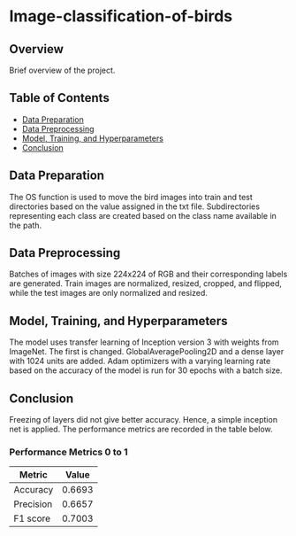# Image-classification-of-birds

## Overview

Brief overview of the project.

## Table of Contents

- [Data Preparation](#data-preparation)
- [Data Preprocessing](#data-preprocessing)
- [Model, Training, and Hyperparameters](#model-training-and-hyperparameters)
- [Conclusion](#conclusion)

## Data Preparation

The OS function is used to move the bird images into train and test directories based on the value assigned in the txt file. Subdirectories representing each class are created based on the class name available in the path.

## Data Preprocessing

Batches of images with size 224x224 of RGB and their corresponding labels are generated. Train images are normalized, resized, cropped, and flipped, while the test images are only normalized and resized.

## Model, Training, and Hyperparameters

The model uses transfer learning of Inception version 3 with weights from ImageNet. The first is changed. GlobalAveragePooling2D and a dense layer with 1024 units are added. Adam optimizers with a varying learning rate based on the accuracy of the model is run for 30 epochs with a batch size.

## Conclusion

Freezing of layers did not give better accuracy. Hence, a simple inception net is applied. The performance metrics are recorded in the table below.

### Performance Metrics 0 to 1

| Metric    | Value  |
|-----------|--------|
| Accuracy  | 0.6693 |
| Precision | 0.6657 |
| F1 score  | 0.7003 |
